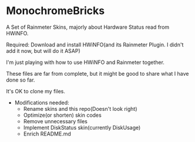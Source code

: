 # MonochromeBricks
A Set of Rainmeter Skins, majorly about Hardware Status read from HWiNFO.


Required: Download and install HWiNFO(and its Rainmeter Plugin. I didn't add it now, but will do it ASAP)


I'm just playing with how to use HWiNFO and Rainmeter together.

These files are far from complete, but it might be good to share what I have done so far.

It's OK to clone my files.

- Modifications needed:
    - Rename skins and this repo(Doesn't look right)
    - Optimize(or shorten) skin codes
    - Remove unnecessary files
    - Implement DiskStatus skin(currently DiskUsage)
    - Enrich README.md